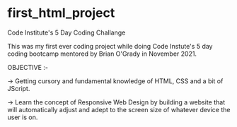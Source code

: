 # first_html_project
Code Institute's 5 Day Coding Challange

This was my first ever coding project while doing Code Instute's 5 day coding bootcamp mentored by Brian O'Grady in November 2021.

OBJECTIVE :- 

-> Getting cursory and fundamental knowledge of HTML, CSS and a bit of JScript.

-> Learn the concept of Responsive Web Design by building a website that will automatically adjust and adept to the screen size of whatever device the user is on.


